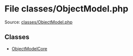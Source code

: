 File classes/ObjectModel.php
=========

Source: [classes/ObjectModel.php](https://github.com/PrestaShop/PrestaShop/blob/1.5.6.2/classes/ObjectModel.php)


Classes
-------

* [ObjectModelCore](class.ObjectModelCore.md)

